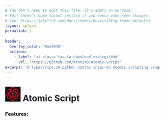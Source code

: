 ```yaml
---
# You don't need to edit this file, it's empty on purpose.
# Edit theme's home layout instead if you wanna make some changes
# See: https://jekyllrb.com/docs/themes/#overriding-theme-defaults
layout: splash
permalink: /

header:
  overlay_color: "#a34046"
  actions:
    - label: "<i class='fas fa-download'></i>github"
      url: "https://github.com/Atonix0/Atomic-Script"
excerpt: "A typescript,c#,python syntax inspired Atomic scripting language!."
---
```


# [<img src="./res/logo.png" height="10%" width = "10%">](./res/logo.png) Atomic Script
### Features:
